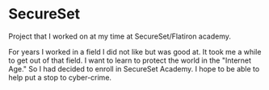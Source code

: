 # SecureSet
Project that I worked on at my time at SecureSet/Flatiron academy.

For years I worked in a field I did not like but was good at.  It took me a while to get out of that field.  I want to learn to protect the world in the "Internet Age."  So I had decided to enroll in SecureSet Academy.  I hope to be able to help put a stop to cyber-crime. 

